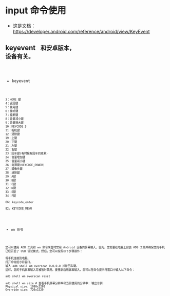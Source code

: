 # input 命令使用 

- 这是文档：https://developer.android.com/reference/android/view/KeyEvent

## keyevent <code> 和安卓版本， 设备有关。

- keyevent <code>

```
3：HOME 键
4：返回键
5：拨号键
6：接听键
7：挂断键
8：音量减小键
9：音量增大键
10：KEYCODE_3
11：相机键
12：清除键
19：上键
20：下键
21：左键
22：右键
23：回车键(有时候有回车的效果)
24：音量增加键
25：音量减小键
26：电源键(KEYCODE_POWER)
27：摄像头键
28：清除键
29：A键
30：B键
31：C键
32：D键
33：E键
34：F键

66: keycode_enter

82: KEYCODE_MENU


```



- wm 命令

```
您可以使用 ADB 工具和 wm 命令来暂时禁用 Android 设备的屏幕输入。首先，您需要在电脑上安装 ADB 工具并确保您的手机已经开启了 USB 调试模式。然后，您可以按照以下步骤操作：

将手机连接到电脑。
打开命令提示符窗口。
输入 adb shell wm overscan 0,0,0,0 并按回车键。
这样，您的手机屏幕输入将被暂时禁用。要重新启用屏幕输入，您可以在命令提示符窗口中输入以下命令：

adb shell wm overscan reset

adb shell wm size # 查看手机屏幕分辨率和当前使用的分辨率: 输出示例
Physical size: 1080x2280
Override size: 720x1520

```



